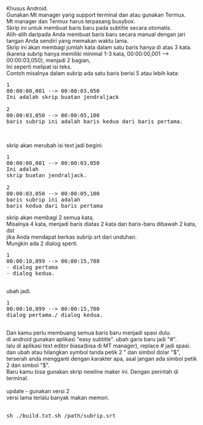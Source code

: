 <a>
Khusus Android.<br/>
Gunakan Mt manager yang support terminal dan atau gunakan Termux.<br/>
Mt manager dan Termux harus terpasang busybox.<br/>
Skrip ini untuk membuat baris baru pada subtitle secara otomatis.<br/>
Alih-alih daripada Anda membuat baris baru secara manual dengan jari tangan Anda sendiri yang memakan waktu lama.<br/>
Skrip ini akan membagi jumlah kata dalam satu baris hanya di atas 3 kata. (karena subrip hanya memiliki minimal 1-3 kata, 00:00:00,001 --> 00:00:03,050), menjadi 2 bagian,<br/>Ini seperti melipat isi teks.<br/>
Contoh misalnya dalam subrip ada satu baris berisi 5 atau lebih kata:<br/><pre>
1
00:00:00,001 --> 00:00:03,050
Ini adalah skrip buatan jendraljack<br/>
2
00:00:03,050 --> 00:00:05,100
baris subrip ini adalah baris kedua dari baris pertama.
<br/>
</pre>
skrip akan merubah isi text jadi begini:<br/>
<pre>
1
00:00:00,001 --> 00:00:03,050
Ini adalah
skrip buatan jendraljack.<br/>
2
00:00:03,050 --> 00:00:05,100
baris subrip ini adalah
baris kedua dari baris pertama<br/></pre>

skrip akan membagi 2 semua kata,<br/>Misalnya 4 kata, menjadi baris diatas 2 kata dan baris-baru dibawah 2 kata, dst<br/>
jika Anda mendapat berkas subrip.srt dari unduhan.<br/>
Mungkin ada 2 dialog sperti.<br/>
<pre>1
00:00:10,899 --> 00:00:15,780
- dialog pertama
- dialog kedua.

</pre>
ubah jadi.<br/>
<pre>1
00:00:10,899 --> 00:00:15,780
dialog pertama./ dialog kedua.

</pre>
Dan kamu perlu membuang semua baris baru menjadi spasi dulu.<br/>
di android gunakan aplikasi "easy subtitle".
ubah garis baru jadi "#".<br/>
lalu di aplikasi text editor biasa(bisa di MT manager), replace # jadi spasi.<br/>
dan ubah atau hilangkan symbol tanda petik 2 " dan simbol dolar "$", terserah anda mengganti dengan karakter apa, asal jangan ada simbol petik 2 dan simbol "$".<br/>
Baru kamu bisa gunakan skrip newline maker ini. Dengan perintah di terminal.<br/><br/>
update - gunakan versi 2<br/>
versi lama terlalu banyak makan memori.<br/><br/>
<pre>sh ./build.txt.sh /path/subrip.srt</pre>
</a> 
